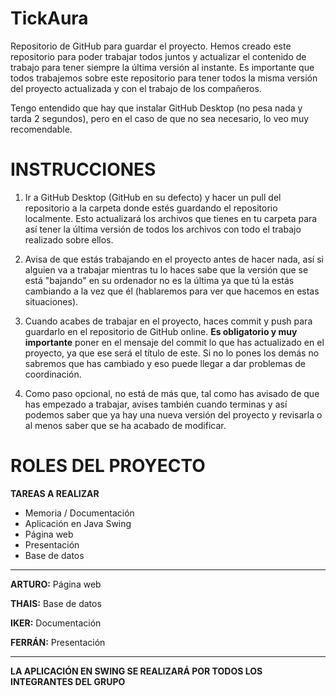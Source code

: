 # TickAura

Repositorio de GitHub para guardar el proyecto.
Hemos creado este repositorio para poder trabajar todos juntos y actualizar el contenido de trabajo para tener siempre la última versión al instante. Es importante que todos trabajemos sobre este repositorio para tener todos la misma versión del proyecto actualizada y con el trabajo de los compañeros.

Tengo entendido que hay que instalar GitHub Desktop (no pesa nada y tarda 2 segundos), pero en el caso de que no sea necesario, lo veo muy recomendable.

# INSTRUCCIONES

1. Ir a GitHub Desktop (GitHub en su defecto) y hacer un pull del repositorio a la carpeta donde estés guardando el repositorio localmente. Esto actualizará los archivos que tienes en tu carpeta para así tener la última versión de todos los archivos con todo el trabajo realizado sobre ellos.

2. Avisa de que estás trabajando en el proyecto antes de hacer nada, así si alguien va a trabajar mientras tu lo haces sabe que la versión que se está "bajando" en su ordenador no es la última ya que tú la estás cambiando a la vez que él (hablaremos para ver que hacemos en estas situaciones).

3. Cuando acabes de trabajar en el proyecto, haces commit y push para guardarlo en el repositorio de GitHub online. **Es obligatorio y muy importante** poner en el mensaje del commit lo que has actualizado en el proyecto, ya que ese será el título de este. Si no lo pones los demás no sabremos que has cambiado y eso puede llegar a dar problemas de coordinación.

4. Como paso opcional, no está de más que, tal como has avisado de que has empezado a trabajar, avises también cuando terminas y así podemos saber que ya hay una nueva versión del proyecto y revisarla o al menos saber que se ha acabado de modificar.

# ROLES DEL PROYECTO

**TAREAS A REALIZAR**
- Memoria / Documentación
- Aplicación en Java Swing
- Página web
- Presentación
- Base de datos

- - - - - - - - - - - - - - - - - - - - - - - - - - - - - - - - - - - - - - - - - - - - - - - - - - - - - - - - - - - - - - - - - - - - - - - - - - - - - - - - - - - - - - - - - - - - - - - - - - - - - - - - - - - - - - - -
  **ARTURO:** Página web
  
  **THAIS:** Base de datos
  
  **IKER:** Documentación
  
  **FERRÁN:** Presentación
  
- - - - - - - - - - - - - - - - - - - - - - - - - - - - - - - - - - - - - - - - - - - - - - - - - - - - - - - - - - - - - - - - - - - - - - - - - - - - - - - - - - - - - - - - - - - - - - - - - - - - - - - - - - - - - - - -

  **LA APLICACIÓN EN SWING SE REALIZARÁ POR TODOS LOS INTEGRANTES DEL GRUPO**
